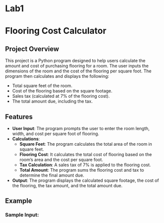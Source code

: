 # Lab1

# Flooring Cost Calculator

## Project Overview

This project is a Python program designed to help users calculate the amount and cost of purchasing flooring for a room. The user inputs the dimensions of the room and the cost of the flooring per square foot. The program then calculates and displays the following:

- Total square feet of the room.
- Cost of the flooring based on the square footage.
- Sales tax (calculated at 7% of the flooring cost).
- The total amount due, including the tax.

## Features

- **User Input**: The program prompts the user to enter the room length, width, and cost per square foot of flooring.
- **Calculations**:
  - **Square Feet**: The program calculates the total area of the room in square feet.
  - **Flooring Cost**: It calculates the total cost of flooring based on the room’s area and the cost per square foot.
  - **Tax Calculation**: A sales tax of 7% is applied to the flooring cost.
  - **Total Amount**: The program sums the flooring cost and tax to determine the final amount due.
- **Output**: The program displays the calculated square footage, the cost of the flooring, the tax amount, and the total amount due.

## Example

### Sample Input:
